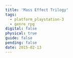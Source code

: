 ```yaml
---
title: 'Mass Effect Trilogy'
tags:
  - platform_playstation-3
  - genre_rpg
digital: false
physical: true
guide: false
pending: false
date: 2015-02-13
---
```

